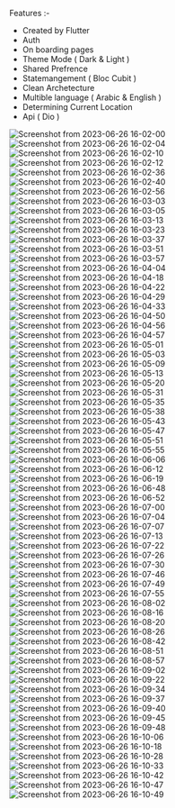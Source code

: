 





Features :-

- Created by Flutter
- Auth
- On boarding pages
- Theme Mode ( Dark & Light )
- Shared Prefrence
- Statemangement ( Bloc Cubit )
- Clean Archetecture
- Multible language ( Arabic & English )
- Determining Current Location
- Api ( Dio )




![Screenshot from 2023-06-26 16-02-00](https://github.com/P-A-NN-D-A/Sooq-App/assets/107498555/f2346067-8a57-47a1-a50c-5a8d395d8e7c)
![Screenshot from 2023-06-26 16-02-04](https://github.com/P-A-NN-D-A/Sooq-App/assets/107498555/87ab5021-02a5-449e-b912-f7307e1e8ebb)
![Screenshot from 2023-06-26 16-02-10](https://github.com/P-A-NN-D-A/Sooq-App/assets/107498555/41996193-7411-4447-a1f9-10c924adfd74)
![Screenshot from 2023-06-26 16-02-12](https://github.com/P-A-NN-D-A/Sooq-App/assets/107498555/2b408616-9b6f-49c4-848d-8953a2edf592)
![Screenshot from 2023-06-26 16-02-36](https://github.com/P-A-NN-D-A/Sooq-App/assets/107498555/2367377b-3008-437c-95be-04559da682e6)
![Screenshot from 2023-06-26 16-02-40](https://github.com/P-A-NN-D-A/Sooq-App/assets/107498555/5a368399-b020-43a1-ae57-dbbfd3774ab3)
![Screenshot from 2023-06-26 16-02-56](https://github.com/P-A-NN-D-A/Sooq-App/assets/107498555/38f2af68-151d-45c1-b862-badd6d8e28b6)
![Screenshot from 2023-06-26 16-03-03](https://github.com/P-A-NN-D-A/Sooq-App/assets/107498555/8c15f1d4-ba36-4c4c-8edc-1f9b0114376b)
![Screenshot from 2023-06-26 16-03-05](https://github.com/P-A-NN-D-A/Sooq-App/assets/107498555/e2bc19de-7452-41ce-8cfc-e4553802767a)
![Screenshot from 2023-06-26 16-03-13](https://github.com/P-A-NN-D-A/Sooq-App/assets/107498555/93f7e19d-86a4-4f28-b1d5-2ac6e7345e66)
![Screenshot from 2023-06-26 16-03-23](https://github.com/P-A-NN-D-A/Sooq-App/assets/107498555/b9d07698-5e31-4b5e-8e80-3dcf92bacb69)
![Screenshot from 2023-06-26 16-03-37](https://github.com/P-A-NN-D-A/Sooq-App/assets/107498555/5bcd7f6c-3ccc-480c-889c-d9d4e87c135a)
![Screenshot from 2023-06-26 16-03-51](https://github.com/P-A-NN-D-A/Sooq-App/assets/107498555/f57f5938-d41d-4c5b-9629-dca77aef8d81)
![Screenshot from 2023-06-26 16-03-57](https://github.com/P-A-NN-D-A/Sooq-App/assets/107498555/fc47c32b-4057-46df-bda1-f45992abcf0d)
![Screenshot from 2023-06-26 16-04-04](https://github.com/P-A-NN-D-A/Sooq-App/assets/107498555/083159f1-9e49-486a-a2ad-4fee5e76b559)
![Screenshot from 2023-06-26 16-04-18](https://github.com/P-A-NN-D-A/Sooq-App/assets/107498555/79501963-6451-4ff7-8a74-0f5d4bfe2809)
![Screenshot from 2023-06-26 16-04-22](https://github.com/P-A-NN-D-A/Sooq-App/assets/107498555/a58cf484-8790-482d-9db2-41aa0d001400)
![Screenshot from 2023-06-26 16-04-29](https://github.com/P-A-NN-D-A/Sooq-App/assets/107498555/65ab255d-8ada-475d-88f8-d41cf101bd1d)
![Screenshot from 2023-06-26 16-04-33](https://github.com/P-A-NN-D-A/Sooq-App/assets/107498555/13d62910-6e27-491d-9a86-8c2fe0ea93f0)
![Screenshot from 2023-06-26 16-04-50](https://github.com/P-A-NN-D-A/Sooq-App/assets/107498555/423e827d-2cd8-4db0-b6e5-d3005367ff64)
![Screenshot from 2023-06-26 16-04-56](https://github.com/P-A-NN-D-A/Sooq-App/assets/107498555/a383c8cf-f0e4-4a47-bc67-11b9d023ea07)
![Screenshot from 2023-06-26 16-04-57](https://github.com/P-A-NN-D-A/Sooq-App/assets/107498555/f14966b6-0624-49a3-a621-bdb6017943fb)
![Screenshot from 2023-06-26 16-05-01](https://github.com/P-A-NN-D-A/Sooq-App/assets/107498555/b9cef124-494d-4178-a0d5-b4d0732d62a5)
![Screenshot from 2023-06-26 16-05-03](https://github.com/P-A-NN-D-A/Sooq-App/assets/107498555/51383b46-57ea-4b9f-8155-a87b16c494d3)
![Screenshot from 2023-06-26 16-05-09](https://github.com/P-A-NN-D-A/Sooq-App/assets/107498555/911c631c-7358-4596-8aee-fbd9a68bab27)
![Screenshot from 2023-06-26 16-05-13](https://github.com/P-A-NN-D-A/Sooq-App/assets/107498555/d319b384-001e-4af9-aaa7-9a6663449912)
![Screenshot from 2023-06-26 16-05-20](https://github.com/P-A-NN-D-A/Sooq-App/assets/107498555/94fad989-3258-40af-b1ec-12a18968c7fe)
![Screenshot from 2023-06-26 16-05-31](https://github.com/P-A-NN-D-A/Sooq-App/assets/107498555/ad6cfb2f-2905-412f-a631-c407f4f3d4fc)
![Screenshot from 2023-06-26 16-05-35](https://github.com/P-A-NN-D-A/Sooq-App/assets/107498555/f3dd69d2-ed25-437c-9dff-6d0dda97ca06)
![Screenshot from 2023-06-26 16-05-38](https://github.com/P-A-NN-D-A/Sooq-App/assets/107498555/8a704a5c-d3da-48f0-8812-64ad3818346a)
![Screenshot from 2023-06-26 16-05-43](https://github.com/P-A-NN-D-A/Sooq-App/assets/107498555/6b377217-1fba-42f7-9887-8f73b0623736)
![Screenshot from 2023-06-26 16-05-47](https://github.com/P-A-NN-D-A/Sooq-App/assets/107498555/8cc7c73c-d108-468b-9530-6848a6b865a3)
![Screenshot from 2023-06-26 16-05-51](https://github.com/P-A-NN-D-A/Sooq-App/assets/107498555/6d94ae8d-288e-4f9e-8e72-cf23464b454c)
![Screenshot from 2023-06-26 16-05-55](https://github.com/P-A-NN-D-A/Sooq-App/assets/107498555/a7d80da5-0eb7-4936-9d9b-ae1f18a57b49)
![Screenshot from 2023-06-26 16-06-06](https://github.com/P-A-NN-D-A/Sooq-App/assets/107498555/b121e9bb-6799-45e7-a07b-715ac26da411)
![Screenshot from 2023-06-26 16-06-12](https://github.com/P-A-NN-D-A/Sooq-App/assets/107498555/f587ed37-f5ef-48e9-ae46-39ba75cd6bea)
![Screenshot from 2023-06-26 16-06-19](https://github.com/P-A-NN-D-A/Sooq-App/assets/107498555/c070cc08-9ffb-4a1c-b837-723af9a90a2c)
![Screenshot from 2023-06-26 16-06-48](https://github.com/P-A-NN-D-A/Sooq-App/assets/107498555/eae8a278-81d3-4e0c-9828-a313649d8921)
![Screenshot from 2023-06-26 16-06-52](https://github.com/P-A-NN-D-A/Sooq-App/assets/107498555/ff5361d3-256d-4a06-8919-a2554e65fcdc)
![Screenshot from 2023-06-26 16-07-00](https://github.com/P-A-NN-D-A/Sooq-App/assets/107498555/74416535-af70-4580-ad90-f4ebf7466888)
![Screenshot from 2023-06-26 16-07-04](https://github.com/P-A-NN-D-A/Sooq-App/assets/107498555/b77fc391-ae5e-4b57-8ce4-d3f37c65a083)
![Screenshot from 2023-06-26 16-07-07](https://github.com/P-A-NN-D-A/Sooq-App/assets/107498555/6dc3a082-ff46-4677-a1c3-0c34bfa6de73)
![Screenshot from 2023-06-26 16-07-13](https://github.com/P-A-NN-D-A/Sooq-App/assets/107498555/67533aed-2480-4812-92e9-aefa9817860b)
![Screenshot from 2023-06-26 16-07-22](https://github.com/P-A-NN-D-A/Sooq-App/assets/107498555/5d2d9cb9-7ab8-4295-a36e-b06514f9cb14)
![Screenshot from 2023-06-26 16-07-26](https://github.com/P-A-NN-D-A/Sooq-App/assets/107498555/013cc4fb-203a-4356-8a81-d957c6ae76eb)
![Screenshot from 2023-06-26 16-07-30](https://github.com/P-A-NN-D-A/Sooq-App/assets/107498555/7fa963aa-36d2-436e-97f3-15c22a2631cb)
![Screenshot from 2023-06-26 16-07-46](https://github.com/P-A-NN-D-A/Sooq-App/assets/107498555/02dbca20-21d2-494c-a63d-de685d380f5a)
![Screenshot from 2023-06-26 16-07-49](https://github.com/P-A-NN-D-A/Sooq-App/assets/107498555/72b979ad-5ac3-4e4c-b04b-87b18c8f52d2)
![Screenshot from 2023-06-26 16-07-55](https://github.com/P-A-NN-D-A/Sooq-App/assets/107498555/ec6e04c5-1b67-4f68-9f5a-81b7b092b857)
![Screenshot from 2023-06-26 16-08-02](https://github.com/P-A-NN-D-A/Sooq-App/assets/107498555/d5504f65-592f-48fc-9895-2164e3ac4d7b)
![Screenshot from 2023-06-26 16-08-16](https://github.com/P-A-NN-D-A/Sooq-App/assets/107498555/59a4c763-ef4e-4a6c-bfb8-728e55b4dfd1)
![Screenshot from 2023-06-26 16-08-20](https://github.com/P-A-NN-D-A/Sooq-App/assets/107498555/0d33e78c-f5d3-427a-90ca-dd8146da3a53)
![Screenshot from 2023-06-26 16-08-26](https://github.com/P-A-NN-D-A/Sooq-App/assets/107498555/94d42d37-79f8-4299-9517-81f80510a78c)
![Screenshot from 2023-06-26 16-08-42](https://github.com/P-A-NN-D-A/Sooq-App/assets/107498555/1dc838c1-2a45-4a83-8bdc-95bc0b1961dd)
![Screenshot from 2023-06-26 16-08-51](https://github.com/P-A-NN-D-A/Sooq-App/assets/107498555/0ba1d628-1fd1-4bff-a65f-9c92c3b92880)
![Screenshot from 2023-06-26 16-08-57](https://github.com/P-A-NN-D-A/Sooq-App/assets/107498555/c1c31de0-ef96-4bc9-b548-8e104b2443a8)
![Screenshot from 2023-06-26 16-09-02](https://github.com/P-A-NN-D-A/Sooq-App/assets/107498555/1a12a4bf-44e8-44d5-88c8-a956edaf9adc)
![Screenshot from 2023-06-26 16-09-22](https://github.com/P-A-NN-D-A/Sooq-App/assets/107498555/1d1f145c-452c-4f50-af87-50a6cbe1701c)
![Screenshot from 2023-06-26 16-09-34](https://github.com/P-A-NN-D-A/Sooq-App/assets/107498555/ece40d8b-fdda-4d3e-90e0-aac57e185d34)
![Screenshot from 2023-06-26 16-09-37](https://github.com/P-A-NN-D-A/Sooq-App/assets/107498555/859b8721-00aa-4c31-8bcc-db1c6d4f3bd5)
![Screenshot from 2023-06-26 16-09-40](https://github.com/P-A-NN-D-A/Sooq-App/assets/107498555/ddcadae8-5f40-43ac-8aaf-25e88c99da56)
![Screenshot from 2023-06-26 16-09-45](https://github.com/P-A-NN-D-A/Sooq-App/assets/107498555/7415ba79-2caf-4d75-aa52-7fd94f01be56)
![Screenshot from 2023-06-26 16-09-48](https://github.com/P-A-NN-D-A/Sooq-App/assets/107498555/c775a5c7-01f7-47c6-b5d2-e6335c4ae3b5)
![Screenshot from 2023-06-26 16-10-06](https://github.com/P-A-NN-D-A/Sooq-App/assets/107498555/d0787d70-05f1-4b14-a4b1-7394f456114b)
![Screenshot from 2023-06-26 16-10-18](https://github.com/P-A-NN-D-A/Sooq-App/assets/107498555/7e5e189d-ff51-4a79-a55d-c87a1cbbe158)
![Screenshot from 2023-06-26 16-10-28](https://github.com/P-A-NN-D-A/Sooq-App/assets/107498555/def246dc-5130-4c11-9cc0-7b2287a1fa9f)
![Screenshot from 2023-06-26 16-10-33](https://github.com/P-A-NN-D-A/Sooq-App/assets/107498555/51fcdbe8-3a70-45af-aaf0-214b2354b4ef)
![Screenshot from 2023-06-26 16-10-42](https://github.com/P-A-NN-D-A/Sooq-App/assets/107498555/2a87de6e-70da-4f44-bc10-e33f0d2a6be8)
![Screenshot from 2023-06-26 16-10-47](https://github.com/P-A-NN-D-A/Sooq-App/assets/107498555/7bd1be05-c01a-44ed-988b-cca01d2fce2b)
![Screenshot from 2023-06-26 16-10-49](https://github.com/P-A-NN-D-A/Sooq-App/assets/107498555/877ce396-bdd5-4c51-8feb-3438e335f415)
